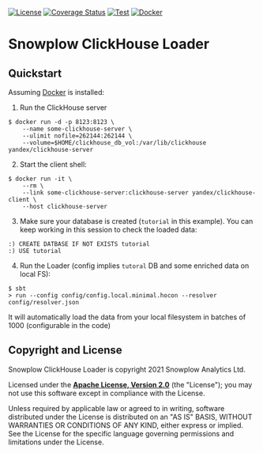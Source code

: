 [![License][license-image]][license]
[![Coverage Status][coveralls-image]][coveralls]
[![Test][test-image]][test]
[![Docker][docker-image]][docker]

# Snowplow ClickHouse Loader

## Quickstart

Assuming [Docker][docker] is installed:

1. Run the ClickHouse server

```
$ docker run -d -p 8123:8123 \
    --name some-clickhouse-server \
    --ulimit nofile=262144:262144 \
    --volume=$HOME/clickhouse_db_vol:/var/lib/clickhouse yandex/clickhouse-server
```

2. Start the client shell:

```
$ docker run -it \
    --rm \
    --link some-clickhouse-server:clickhouse-server yandex/clickhouse-client \
    --host clickhouse-server
```

3. Make sure your database is created (`tutorial` in this example).
   You can keep working in this session to check the loaded data:

```
:) CREATE DATBASE IF NOT EXISTS tutorial
:) USE tutorial
```

4. Run the Loader (config implies `tutoral` DB and some enriched data on local FS):

```
$ sbt
> run --config config/config.local.minimal.hocon --resolver config/resolver.json
```

It will automatically load the data from your local filesystem in batches of 1000 (configurable in the code)

## Copyright and License

Snowplow ClickHouse Loader is copyright 2021 Snowplow Analytics Ltd.

Licensed under the **[Apache License, Version 2.0][license]** (the "License");
you may not use this software except in compliance with the License.

Unless required by applicable law or agreed to in writing, software
distributed under the License is distributed on an "AS IS" BASIS,
WITHOUT WARRANTIES OR CONDITIONS OF ANY KIND, either express or implied.
See the License for the specific language governing permissions and
limitations under the License.

[config]: ./config/
[resolver]: ./config/resolver.json

[docker]: https://www.docker.com/
[iglu-server]: https://github.com/snowplow-incubator/iglu-server

[docker]: https://hub.docker.com/r/snowplow/snowplow-clickhouse-loader/tags
[docker-image]: https://img.shields.io/docker/v/snowplow/snowplow-clickhouse-loader/latest

[test]: https://github.com/snowplow-incubator/snowplow-clickhouse-loader/actions?query=workflow%3ATest
[test-image]: https://github.com/snowplow-incubator/snowplow-clickhouse-loader/workflows/Test/badge.svg

[license]: http://www.apache.org/licenses/LICENSE-2.0
[license-image]: http://img.shields.io/badge/license-Apache--2-blue.svg?style=flat

[coveralls]: https://coveralls.io/github/snowplow-incubator/snowplow-clickhouse-loader?branch=master
[coveralls-image]: https://coveralls.io/repos/github/snowplow-incubator/snowplow-clickhouse-loader/badge.svg?branch=master
